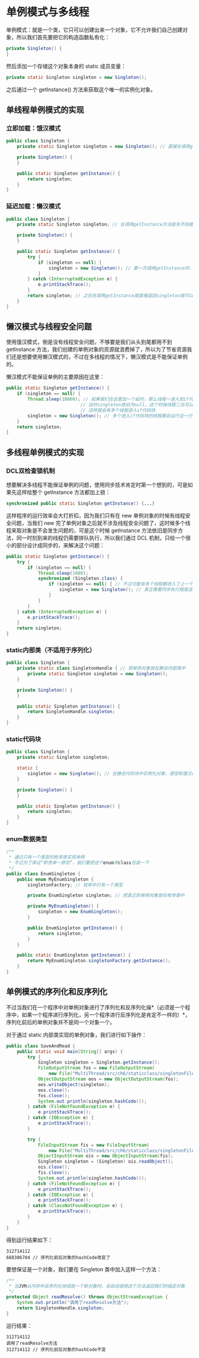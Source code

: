 # 单例模式与多线程

单例模式：就是一个类，它只可以创建出来一个对象，它不允许我们自己创建对象，所以我们首先要把它的构造函数私有化：

```java
private Singleton() {
}
```

然后添加一个存储这个对象本身的 static 成员变量：

```java
private static Singleton singleton = new Singleton();
```

之后通过一个 getInstance() 方法来获取这个唯一的实例化对象。

## 单线程单例模式的实现

### 立即加载：饿汉模式

```java
public class Singleton {
    private static Singleton singleton = new Singleton(); // 直接在调用getInstance方法前就把这个对象创建出来

    private Singleton() {
    }

    public static Singleton getInstance() {
        return singleton;
    }
}
```

### 延迟加载：懒汉模式

```java
public class Singleton {
    private static Singleton singleton; // 在调用getInstance方法前先不创建对象

    private Singleton() {
    }

    public static Singleton getInstance() {
        try {
            if (singleton == null) {
                singleton = new Singleton(); // 第一次调用getInstance时，singleton为空，这时new新对象
            }
        } catch (InterruptedException e) {
            e.printStackTrace();
        }
        return singleton; // 之后在调用getInstance就直接返回singleton就可以了
    }
}
```

## 懒汉模式与线程安全问题

使用饿汉模式，倒是没有线程安全问题，不够要是我们从头到尾都用不到 getInstance 方法，我们创建的单例对象的资源就浪费掉了，所以为了节省资源我们还是想要使用懒汉模式的，不过在多线程的情况下，懒汉模式是不能保证单例的。

懒汉模式不能保证单例的主要原因在这里：

```java
public static Singleton getInstance() {
    if (singleton == null) {
        Thread.sleep(10000); // 如果我们在这里加一个延时，那么线程一进入到if代码块时，
        				    // 这时singleton依旧为null，这个时候线程二也可以进入if代码块，
        				    // 这样就会有多个线程进入if代码块
        singleton = new Singleton(); // 多个进入if代码块的线程都会运行这一行，就产生了多个Singleton对象
    }
    return singleton;
}
```

## 多线程单例模式的实现

### DCL双检查锁机制

想要解决多线程不能保证单例的问题，使用同步技术肯定时第一个想到的，可是如果先这样给整个 getInstance 方法都加上锁：

```java
synchronized public static Singleton getInstance() {...}
```

这样程序的运行效率会大打折扣，因为我们只有在 new 单例对象的时候有线程安全问题，当我们 new 完了单例对象之后就不涉及线程安全问题了，这时候多个线程来取对象是不会发生问题的，可是这个时候 getInstance 方法依旧是同步方法，同一时刻到来的线程仍需要排队执行，所以我们通过 DCL 机制，只给一个很小的部分设计成同步的，来解决这个问题：

```java
public static Singleton getInstance() {
    try {
        if (singleton == null) {
            Thread.sleep(1000);
            synchronized (Singleton.class) {
                if (singleton == null) { // 不过可能有多个线程都进入了上一个if块，作用这里要再加一层判断
                    singleton = new Singleton(); // 真正需要同步执行就是这句！
                }
            }
        }
    } catch (InterruptedException e) {
        e.printStackTrace();
    }
    return singleton;
}
```

### static内部类（不适用于序列化）

```java
public class Singleton {
    private static class SingletonHandle { // 把单例对象放在静态内部类中
        private static Singleton singleton = new Singleton();
    }

    private Singleton() {
    }

    public static Singleton getInstance() {
        return SingletonHandle.singleton;
    }
}
```

### static代码块

```java
public class Singleton {
    private static Singleton singleton;

    static {
        singleton = new Singleton(); // 在静态代码块中实例化对象，感觉和饿汉模式没啥区别
    }

    private Singleton() {
    }

    public static Singleton getInstance() {
        return singleton;
    }
}
```

### enum数据类型

```java
/**
 * 通过只有一个类型的枚举类实现单例
 * 不过为了保证“职责单一原则”，我们要把这个enum用class包装一下
 */
public class EnumSingleton {
    public enum MyEnumSingleton {
        singletonFactory; // 枚举中只有一个类型

        private EnumSingleton singleton; // 把真正的单例对象放在枚举类中

        private MyEnumSingleton() {
            singleton = new EnumSingleton();
        }

        public EnumSingleton getInstance() {
            return singleton;
        }
    }

    public static EnumSingleton getInstance() {
        return MyEnumSingleton.singletonFactory.getInstance();
    }
}
```

## 单例模式的序列化和反序列化

不过当我们在一个程序中对单例对象进行了序列化和反序列化操*（必须是一个程序中，如果一个程序进行序列化，另一个程序进行反序列化是肯定不一样的）*，序列化前后的单例对象并不是同一个对象一个。

对于通过 static 内部类实现的单例对象，我们进行如下操作：

```java
public class SaveAndRead {
    public static void main(String[] args) {
        try {
            Singleton singleton = Singleton.getInstance();
            FileOutputStream fos = new FileOutputStream(
                new File("MultiThread/src/ch6/staticclass/singletonFile.txt"));
            ObjectOutputStream oos = new ObjectOutputStream(fos);
            oos.writeObject(singleton);
            oos.close();
            fos.close();
            System.out.println(singleton.hashCode());
        } catch (FileNotFoundException e) {
            e.printStackTrace();
        } catch (IOException e) {
            e.printStackTrace();
        }

        try {
            FileInputStream fis = new FileInputStream(
                new File("MultiThread/src/ch6/staticclass/singletonFile.txt"));
            ObjectInputStream ois = new ObjectInputStream(fis);
            Singleton singleton = (Singleton) ois.readObject();
            ois.close();
            fis.close();
            System.out.println(singleton.hashCode());
        } catch (FileNotFoundException e) {
            e.printStackTrace();
        } catch (IOException e) {
            e.printStackTrace();
        } catch (ClassNotFoundException e) {
            e.printStackTrace();
        }
    }
}
```

得到运行结果如下：

```
312714112
668386784 // 序列化前后对象的hashCode改变了
```

要想保证是一个对象，我们要在 Singleton 类中加入这样一个方法：

```java
/**
 * 当JVM从内存中反序列化地组装一个新对象时，会自动调用这个方法返回我们的指定对象
 */
protected Object readResolve() throws ObjectStreamException {
    System.out.println("调用了readResolve方法");
    return SingletonHandle.singleton;
}
```

运行结果：

```
312714112
调用了readResolve方法
312714112 // 序列化前后对象的hashCode不变
```

